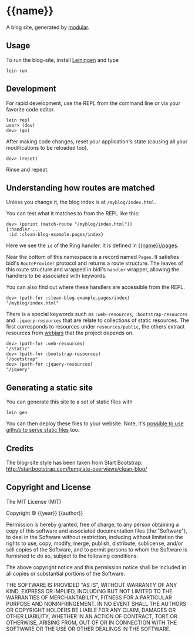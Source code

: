 # {{name}}

A blog site, generated by [modular](https://github.com/juxt/modular).

## Usage

To run the blog-site, install [Leiningen](http://leiningen.org/) and type

```
lein run
```

## Development

For rapid development, use the REPL from the command line or via your
favorite code editor.

```
lein repl
user> (dev)
dev> (go)
```

After making code changes, reset your application's state (causing all
your modifications to be reloaded too).

```
dev> (reset)
```

Rinse and repeat.

## Understanding how routes are matched

Unless you change it, the blog index is at `/myblog/index.html`.

You can test what it matches to from the REPL like this:

```
dev> (pprint (match-route "/myblog/index.html"))
{:handler ...
 :id :clean-blog-example.pages/index}
```

Here we see the `id` of the Ring handler. It is defined in [{{name}}/pages](src/{{sanitized}}/pages.clj).

Near the bottom of this namespace is a record named `Pages`. It satisfies bidi's `RouteProvider` protocol and returns a route structure. The leaves of this route structure and wrapped in bidi's `handler` wrapper, allowing the handlers to be associated with keywords.

You can also find out where these handlers are accessible from the REPL.

```
dev> (path-for :clean-blog-example.pages/index)
"/myblog/index.html"
```

There is a special keywords such as `:web-resources`,
`:bootstrap-resources` and `:jquery-resources` that are relate to
collections of static resources. The first corresponds to resources
under `resources/public`, the others extract resources from
[webjars](http://www.webjars.org/) that the project depends on.

```
dev> (path-for :web-resources)
"/static"
dev> (path-for :bootstrap-resources)
"/bootstrap"
dev> (path-for :jquery-resources)
"/jquery"
```

## Generating a static site

You can generate this site to a set of static files with

```
lein gen
```

You can then deploy these files to your website. Note, it's [possible to use github to serve static files](https://help.github.com/articles/setting-up-a-custom-domain-with-github-pages/) too.

## Credits

The blog-site style has been taken from Start Bootstrap: http://startbootstrap.com/template-overviews/clean-blog/

## Copyright and License

The MIT License (MIT)

Copyright © {{year}} {{author}}

Permission is hereby granted, free of charge, to any person obtaining a copy of
this software and associated documentation files (the "Software"), to deal in
the Software without restriction, including without limitation the rights to
use, copy, modify, merge, publish, distribute, sublicense, and/or sell copies of
the Software, and to permit persons to whom the Software is furnished to do so,
subject to the following conditions:

The above copyright notice and this permission notice shall be included in all
copies or substantial portions of the Software.

THE SOFTWARE IS PROVIDED "AS IS", WITHOUT WARRANTY OF ANY KIND, EXPRESS OR
IMPLIED, INCLUDING BUT NOT LIMITED TO THE WARRANTIES OF MERCHANTABILITY, FITNESS
FOR A PARTICULAR PURPOSE AND NONINFRINGEMENT. IN NO EVENT SHALL THE AUTHORS OR
COPYRIGHT HOLDERS BE LIABLE FOR ANY CLAIM, DAMAGES OR OTHER LIABILITY, WHETHER
IN AN ACTION OF CONTRACT, TORT OR OTHERWISE, ARISING FROM, OUT OF OR IN
CONNECTION WITH THE SOFTWARE OR THE USE OR OTHER DEALINGS IN THE SOFTWARE.
